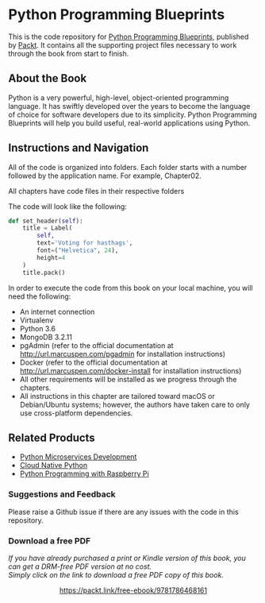 # Python Programming Blueprints
This is the code repository for [Python Programming Blueprints](https://www.packtpub.com/application-development/python-programming-blueprints?utm_source=github&utm_medium=repository&utm_campaign=9781786468161), published by [Packt](https://www.packtpub.com/?utm_source=github). It contains all the supporting project files necessary to work through the book from start to finish.

## About the Book
Python is a very powerful, high-level, object-oriented programming language. It has swiftly developed over the years to become the language of choice for software developers due to its simplicity. Python Programming Blueprints will help you build useful, real-world applications using Python.

## Instructions and Navigation
All of the code is organized into folders. Each folder starts with a number followed by the application name. For example, Chapter02.

All chapters have code files in their respective folders

The code will look like the following:

```python
def set_header(self):
    title = Label(
        self,
        text='Voting for hasthags',
        font=("Helvetica", 24),
        height=4
    )
    title.pack()
```

In order to execute the code from this book on your local machine, you will need the following:

- An internet connection
- Virtualenv
- Python 3.6
- MongoDB 3.2.11
- pgAdmin (refer to the official documentation at http://url.marcuspen.com/pgadmin for installation instructions)
- Docker (refer to the official documentation at http://url.marcuspen.com/docker-install for installation instructions)
- All other requirements will be installed as we progress through the chapters.
- All instructions in this chapter are tailored toward macOS or Debian/Ubuntu systems; however, the authors have taken care to only use cross-platform dependencies.

## Related Products
- [Python Microservices Development](https://www.packtpub.com/web-development/python-microservices-development?utm_source=github&utm_medium=repository&utm_campaign=9781785881114)
- [Cloud Native Python](https://www.packtpub.com/application-development/cloud-native-python?utm_source=github&utm_medium=repository&utm_campaign=9781787129313)
- [Python Programming with Raspberry Pi](https://www.packtpub.com/hardware-and-creative/python-programming-raspberry-pi?utm_source=github&utm_medium=repository&utm_campaign=9781786467577)

### Suggestions and Feedback
Please raise a Github issue if there are any issues with the code in this repository.
### Download a free PDF

 <i>If you have already purchased a print or Kindle version of this book, you can get a DRM-free PDF version at no cost.<br>Simply click on the link to download a free PDF copy of this book.</i>
<p align="center"> <a href="https://packt.link/free-ebook/9781786468161">https://packt.link/free-ebook/9781786468161 </a> </p>